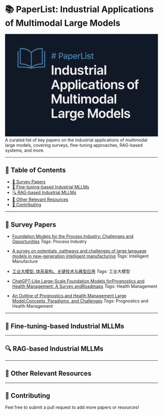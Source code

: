 # 📚 PaperList: Industrial Applications of Multimodal Large Models

![Banner](cover.png)
A curated list of key papers on the industrial applications of multimodal large models, covering surveys, fine-tuning approaches, RAG-based systems, and more.

---

## 📑 Table of Contents

- [📖 Survey Papers](#-survey-papers)
- [🔧 Fine-tuning-based Industrial MLLMs](#-fine-tuning-based-industrial-mllms)
- [🔍 RAG-based Industrial MLLMs](#-rag-based-industrial-mllms)
- [📌 Other Relevant Resources](#-other-relevant-resources)
- [🤝 Contributing](#-contributing)

---

## 📖 Survey Papers

- [Foundation Models for the Process Industry: Challenges and Opportunities]()
  *Tags*: Process Industry

- [A survey on potentials, pathways and challenges of large language models in new-generation intelligent manufacturing]()
  *Tags*: Intelligent Manufacture

- [工业大模型: 体系架构、关键技术与典型应用]()
  *Tags*: 工业大模型
  
- [ChatGPT-Like Large-Scale Foundation Models forPrognostics and Health Management: A Survey andRoadmaps]()
  *Tags*: Health Management

- [An Outline of Prognostics and Health Management Large Model:Concepts, Paradigms, and Challenges]()
  *Tags*: Prognostics and Health Management
---

## 🔧 Fine-tuning-based Industrial MLLMs



---

## 🔍 RAG-based Industrial MLLMs



---

## 📌 Other Relevant Resources



---

## 🤝 Contributing

Feel free to submit a pull request to add more papers or resources!


